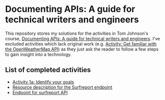 # Documenting APIs: A guide for technical writers and engineers

This repository stores my solutions for the activities in Tom Johnson's course, [Documenting APIs: A guide for technical writers and engineers](https://idratherbewriting.com/learnapidoc/docapis_introtoapis.html). I've excluded activities which lack original work (e.g. [Activity: Get familiar with the OpenWeatherMap API](https://idratherbewriting.com/learnapidoc/docapis_scenario_for_using_weather_api.html#-activity-get-familiar-with-the-openweathermap-api)) as they just ask the reader to follow a few steps to gain insight into a technology.

## List of completed activities
- [Activity 1a: Identify your goals](activity1a.md)
- [Resource description for the Surfreport endpoint](surfreport-resource.md)
- [Endpoint for surfreport API](surfreport-endpoints.md)
